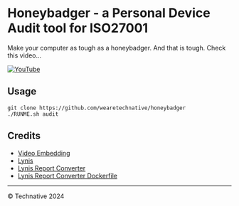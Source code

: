 # Honeybadger - a Personal Device Audit tool for ISO27001

Make your computer as tough as a honeybadger. And that is tough. Check this video...

[![YouTube](http://i.ytimg.com/vi/4r7wHMg5Yjg/hqdefault.jpg)](https://www.youtube.com/watch?v=4r7wHMg5Yjg)

## Usage

```
git clone https://github.com/wearetechnative/honeybadger
./RUNME.sh audit
```

## Credits

- [Video Embedding](https://githubvideo.com/)
- [Lynis](https://cisofy.com/lynis/)
- [Lynis Report Converter](https://github.com/d4t4king/lynis-report-converter)
- [Lynis Report Converter Dockerfile](https://github.com/oceanlazy/docker-lynis-report-converter)

---

© Technative 2024
